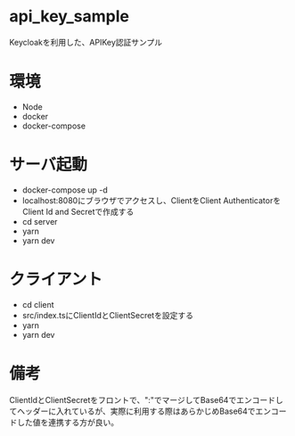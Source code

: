# api_key_sample
Keycloakを利用した、APIKey認証サンプル  

# 環境
- Node
- docker
- docker-compose

# サーバ起動
- docker-compose up -d
- localhost:8080にブラウザでアクセスし、ClientをClient AuthenticatorをClient Id and Secretで作成する
- cd server
- yarn
- yarn dev

# クライアント
- cd client
- src/index.tsにClientIdとClientSecretを設定する
- yarn
- yarn dev

# 備考
ClientIdとClientSecretをフロントで、":"でマージしてBase64でエンコードしてヘッダーに入れているが、実際に利用する際はあらかじめBase64でエンコードした値を連携する方が良い。
